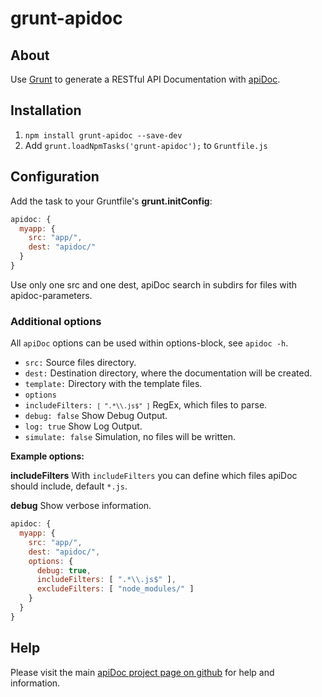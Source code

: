 # grunt-apidoc

## About

Use [Grunt](https://gruntjs.com/) to generate a RESTful API Documentation with [apiDoc](http://apidocjs.com).

## Installation

1. `npm install grunt-apidoc --save-dev`
2. Add `grunt.loadNpmTasks('grunt-apidoc');` to `Gruntfile.js`

## Configuration

Add the task to your Gruntfile's **grunt.initConfig**:

```javascript
apidoc: {
  myapp: {
    src: "app/",
    dest: "apidoc/"
  }
}
```

Use only one src and one dest, apiDoc search in subdirs for files with apidoc-parameters.


### Additional options

All `apiDoc` options can be used within options-block, see `apidoc -h`.

* <code>src:</code> Source files directory.
* <code>dest:</code> Destination directory, where the documentation will be created.
* <code>template:</code> Directory with the template files.
* <code>options</code>
* <code>includeFilters: `[ ".*\\.js$" ]`</code> RegEx, which files to parse.
* <code>debug: false</code> Show Debug Output.
* <code>log: true</code> Show Log Output.
* <code>simulate: false</code> Simulation, no files will be written.

**Example options:**

**includeFilters**
With `includeFilters` you can define which files apiDoc should include, default `*.js`.

**debug**
Show verbose information.

```javascript
apidoc: {
  myapp: {
    src: "app/",
    dest: "apidoc/",
    options: {
      debug: true,
      includeFilters: [ ".*\\.js$" ],
      excludeFilters: [ "node_modules/" ]
    }
  }
}
```



## Help

Please visit the main [apiDoc project page on github](https://github.com/apidoc/apidoc) for help and information.
